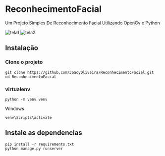 # ReconhecimentoFacial
Um Projeto Simples De Reconhecimento Facial Utilizando OpenCv e Python

![tela1](https://user-images.githubusercontent.com/61940453/136640252-3d215ed5-2615-4c72-b7ef-d12c4b63cb0c.png)
![tela2](https://user-images.githubusercontent.com/61940453/136640251-4b5727a0-6b27-4596-856d-3af71d0b8ed2.png)

## Instalação

### Clone o projeto
```
git clone https://github.com/JoacyOliveira/ReconhecimentoFacial.git
cd ReconhecimentoFacial
```

### virtualenv
```
python -m venv venv
```
Windows
```
venv\Scripts\activate
```


## Instale as dependencias
```
pip install -r requirements.txt
python manage.py runserver
```

